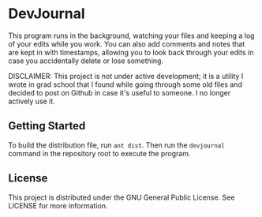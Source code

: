 # DevJournal

This program runs in the background, watching your files and keeping a log of
your edits while you work. You can also add comments and notes that are kept in
with timestamps, allowing you to look back through your edits in case you
accidentally delete or lose something.

DISCLAIMER: This project is not under active development; it is a utility I
wrote in grad school that I found while going through some old files and decided
to post on Github in case it's useful to someone. I no longer actively use it.

## Getting Started

To build the distribution file, run `ant dist`. Then run the `devjournal`
command in the repository root to execute the program.

## License

This project is distributed under the GNU General Public License. See
LICENSE for more information.
